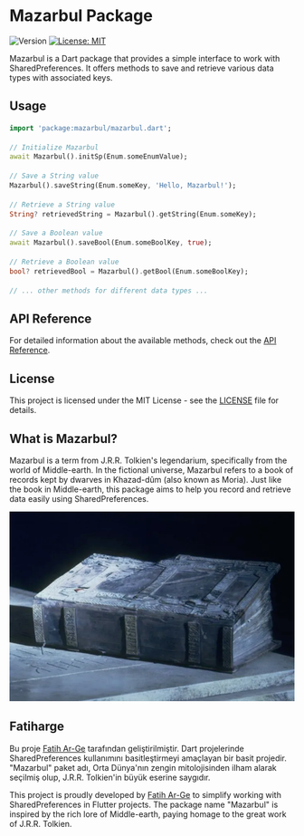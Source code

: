 # Mazarbul Package

![Version](https://img.shields.io/badge/version-1.0.7-blue.svg?cacheSeconds=2592000)
[![License: MIT](https://img.shields.io/badge/License-MIT-yellow.svg)](https://opensource.org/licenses/MIT)

Mazarbul is a Dart package that provides a simple interface to work with SharedPreferences. It offers methods to save and retrieve various data types with associated keys.


## Usage

```dart
import 'package:mazarbul/mazarbul.dart';

// Initialize Mazarbul
await Mazarbul().initSp(Enum.someEnumValue);

// Save a String value
Mazarbul().saveString(Enum.someKey, 'Hello, Mazarbul!');

// Retrieve a String value
String? retrievedString = Mazarbul().getString(Enum.someKey);

// Save a Boolean value
await Mazarbul().saveBool(Enum.someBoolKey, true);

// Retrieve a Boolean value
bool? retrievedBool = Mazarbul().getBool(Enum.someBoolKey);

// ... other methods for different data types ...
```

## API Reference

For detailed information about the available methods, check out the [API Reference](https://your-api-reference-url.com).

## License

This project is licensed under the MIT License - see the [LICENSE](LICENSE) file for details.

## What is Mazarbul?

Mazarbul is a term from J.R.R. Tolkien's legendarium, specifically from the world of Middle-earth. In the fictional universe, Mazarbul refers to a book of records kept by dwarves in Khazad-dûm (also known as Moria). Just like the book in Middle-earth, this package aims to help you record and retrieve data easily using SharedPreferences.

![Mazarbul](https://raw.githubusercontent.com/fatiharge/mazarbul/main/assets/img.png)


## Fatiharge

Bu proje [Fatih Ar-Ge](https://www.fatiharge.com) tarafından geliştirilmiştir. Dart projelerinde SharedPreferences kullanımını basitleştirmeyi amaçlayan bir basit projedir. "Mazarbul" paket adı, Orta Dünya'nın zengin mitolojisinden ilham alarak seçilmiş olup, J.R.R. Tolkien'in büyük eserine saygıdır.

This project is proudly developed by [Fatih Ar-Ge](https://www.fatiharge.com) to simplify working with SharedPreferences in Flutter projects. The package name "Mazarbul" is inspired by the rich lore of Middle-earth, paying homage to the great work of J.R.R. Tolkien.